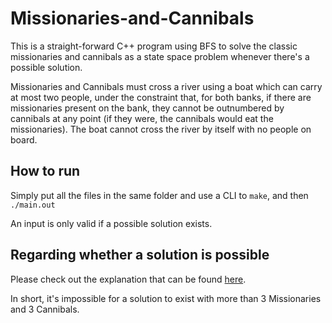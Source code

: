 # Missionaries-and-Cannibals

This is a straight-forward C++ program using BFS to solve the classic missionaries and cannibals as a state space problem whenever there's a possible solution.

Missionaries and Cannibals must cross a river using a boat which can carry at most two people, under the constraint that, for both banks, if there are missionaries present on the bank, they cannot be outnumbered by cannibals at any point (if they were, the cannibals would eat the missionaries). The boat cannot cross the river by itself with no people on board.

## How to run
Simply put all the files in the same folder and use a CLI to `make`, and then `./main.out`

An input is only valid if a possible solution exists.

## Regarding whether a solution is possible

Please check out the explanation that can be found [here](https://puzzling.stackexchange.com/questions/55154/when-do-missionaries-and-cannibals-problems-have-solutions).

In short, it's impossible for a solution to exist with more than 3 Missionaries and 3 Cannibals.
